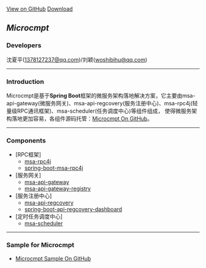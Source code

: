 [View on GitHub](https://github.com/microcmpt)
[Download](http://mvnrepository.com/search?q=microcmpt)
## _Microcmpt_

### Developers
沈夏平(1378127237@qq.com)/刘颖(woshibihu@qq.com)

---
### Introduction
Microcmpt是基于**Spring Boot**框架的微服务架构落地解决方案，它主要由msa-api-gateway(微服务网关)、msa-api-regcovery(服务注册中心)、msa-rpc4j(轻量级RPC通讯框架)、msa-scheduler(任务调度中心)等组件组成，
使得微服务架构落地更加容易，各组件源码托管：[Microcmpt On GitHub](https://github.com/microcmpt)。

---
### Components
 - [RPC框架]
   - [msa-rpc4j](content/msa-rpc4j-use.md)
   - [spring-boot-msa-rpc4j](content/spring-boot-msa-rpc4j-use.md)
 - [服务网关] 
   - [msa-api-gateway](content/msa-api-gateway-use.md)
   - [msa-api-gateway-registry](content/msa-api-gateway-registry-use.md)
 - [服务注册中心]
   - [msa-api-regcovery](content/msa-api-regcovery-use.md)
   - [spring-boot-api-regcovery-dashboard](content/spring-boot-api-regcovery-dashboard-use.md)
 - [定时任务调度中心] 
   - [msa-scheduler](content/msa-scheduler-use.md)
 
---
### Sample for Microcmpt
 - [Microcmpt Sample On GitHub](https://github.com/microcmpt/msa-sample)
